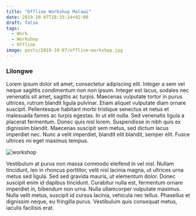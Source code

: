 ```yaml
---
title: "Offline Workshop Malawi"
date: 2019-10-07T18:33:14+02:00
draft: false
tags:
  - Work
  - Workshop
  - Offline
image: posts/2019-10-07/offline-workshop.jpg
---
```


### Lilongwe

 Lorem ipsum dolor sit amet, consectetur adipiscing elit. Integer a sem vel neque sagittis condimentum non non ipsum. Integer est lacus, sodales nec venenatis sit amet, sagittis ac turpis. Maecenas vulputate tortor in purus ultrices, rutrum blandit ligula pulvinar. Etiam aliquet vulputate diam ornare suscipit. Pellentesque habitant morbi tristique senectus et netus et malesuada fames ac turpis egestas. In ut elit nulla. Sed venenatis ligula a placerat fermentum. Donec quis nisl lorem. Suspendisse in nibh quis ex dignissim blandit. Maecenas suscipit sem metus, sed dictum lacus imperdiet nec. Nunc a velit imperdiet, blandit elit blandit, semper elit. Fusce ultrices mi eget maximus tempus.

![workshop](offline-workshop.jpg)

Vestibulum at purus non massa commodo eleifend in vel nisl. Nullam tincidunt, leo in rhoncus porttitor, velit nisl lacinia magna, ut ultrices urna metus sed ligula. Sed sed gravida mauris, ut elementum dolor. Donec suscipit enim id dapibus tincidunt. Curabitur nulla est, fermentum ornare imperdiet in, bibendum non urna. Nulla ullamcorper vulputate maximus. Nulla velit metus, suscipit id cursus lacinia, vehicula nec tellus. Phasellus et dignissim neque, eu fringilla purus. Vestibulum quis consequat metus, iaculis facilisis erat.

